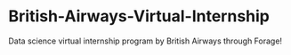 # British-Airways-Virtual-Internship
Data science virtual internship program by British Airways through Forage!
